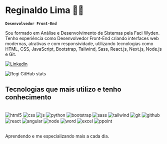 
# Reginaldo Lima 🙋‍♂️

**`Desenvolvedor Front-End`**

Sou formado em Análise e Desenvolvimento de Sistemas pela Faci Wyden. Tenho experiência como Desenvolvedor Front-End criando interfaces web modernas, atrativas e com responsividade, utilizando tecnologias como HTML, CSS, JavaScript, Bootstrap, Tailwind, Sass, React.js, Next.js, Node.js e Git.

[![Linkedin](https://img.shields.io/badge/LinkedIn-0077B5?style=for-the-badge&logo=linkedin&logoColor=white)](https://linkedin.com/in/reginaldolimadev)

![Regi GitHub stats](https://github-readme-stats.vercel.app/api?username=regi-lm&show_icons=true&theme=dracula)


## Tecnologias que mais utilizo e tenho conhecimento

<div style="display: inline_block"><br/>
    <img align="center" alt="html5" src="https://img.shields.io/badge/html5-%23E34F26.svg?style=for-the-badge&logo=html5&logoColor=white"/>
    <img align="center" alt="css" src="https://img.shields.io/badge/CSS3-1572B6?style=for-the-badge&logo=css3&logoColor=white"/>
    <img align="center" alt="js" src="https://img.shields.io/badge/javascript-%23323330.svg?style=for-the-badge&logo=javascript&logoColor=%23F7DF1E"/>
    <img align="center" alt="python" src="https://img.shields.io/badge/python-3670A0?style=for-the-badge&logo=python&logoColor=ffdd54"/>
    <img align="center" alt="bootstrap" src="https://img.shields.io/badge/bootstrap-%238511FA.svg?style=for-the-badge&logo=bootstrap&logoColor=white"/>
    <img align="center" alt="sass" src="https://img.shields.io/badge/SASS-hotpink.svg?style=for-the-badge&logo=SASS&logoColor=white"/>
    <img align="center" alt="tailwind" src="https://img.shields.io/badge/tailwindcss-%2338B2AC.svg?style=for-the-badge&logo=tailwind-css&logoColor=white"/>
    <img align="center" alt="git" src="https://img.shields.io/badge/git-%23F05033.svg?style=for-the-badge&logo=git&logoColor=white"/>
    <img align="center" alt="github" src="https://img.shields.io/badge/github-%23121011.svg?style=for-the-badge&logo=github&logoColor=white"/>
    <img align="center" alt="react" src="https://img.shields.io/badge/react-%2320232a.svg?style=for-the-badge&logo=react&logoColor=%2361DAFB"/>
    <img align="center" alt="angular" src="https://img.shields.io/badge/angular-%23DD0031.svg?style=for-the-badge&logo=angular&logoColor=white"/>
    <img align="center" alt="node" src="https://img.shields.io/badge/node.js-6DA55F?style=for-the-badge&logo=node.js&logoColor=white"/>
    <img align="center" alt="word" src="https://img.shields.io/badge/Microsoft_Word-2B579A?style=for-the-badge&logo=microsoft-word&logoColor=white"/>
    <img align="center" alt="excel" src="https://img.shields.io/badge/Microsoft_Excel-217346?style=for-the-badge&logo=microsoft-excel&logoColor=white"/>
    <img align="center" alt="ppoint" src="https://img.shields.io/badge/Microsoft_PowerPoint-B7472A?style=for-the-badge&logo=microsoft-powerpoint&logoColor=white"/>

</div><br/>

Aprendendo e me especializando mais a cada dia.
